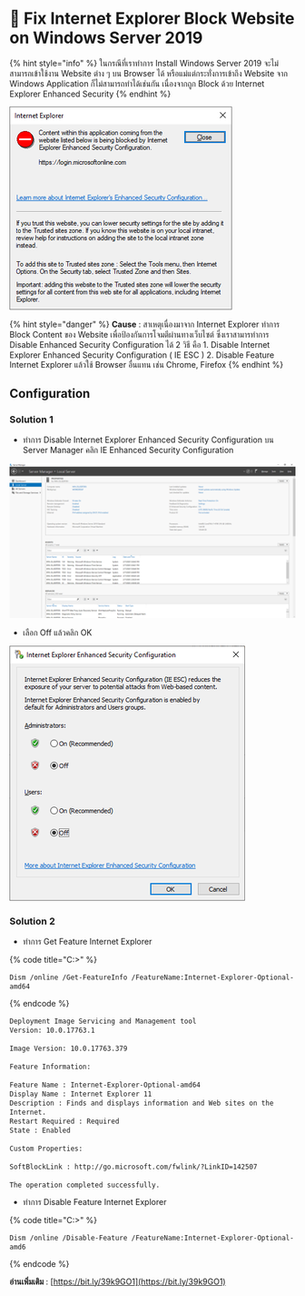 # 👺 Fix Internet Explorer Block Website on Windows Server 2019

{% hint style="info" %}
ในกรณีที่เราทำการ Install Windows Server 2019 จะไม่สามารถเข้าใช้งาน Website ต่าง ๆ บน Browser ได้ หรือแม่แต่กระทั่งการเข้าถึง Website จาก Windows Application ก็ไม่สามารถทำได้เช่นกัน เนื่องจากถูก Block ด้วย Internet Explorer Enhanced Security
{% endhint %}

![IE-01](../../.gitbook/assets/ie-01.png)

{% hint style="danger" %}
**Cause** : สาเหตุเนื่องมาจาก Internet Explorer ทำการ Block Content ของ Website เพื่อป้องกันการโจมตีผ่านทางเว็บไซต์ ซึ่งเราสามารทำการ Disable Enhanced Security Configuration ได้ 2 วิธี คือ 1. Disable Internet Explorer Enhanced Security Configuration ( IE ESC ) 2. Disable Feature Internet Explorer แล้วใช้ Browser อื่นแทน เช่น Chrome, Firefox
{% endhint %}

## **Configuration**

### Solution 1&#x20;

* ทำการ Disable Internet Explorer Enhanced Security Configuration บน Server Manager คลิก IE Enhanced Security Configuration

![IE-02](../../.gitbook/assets/ie-02.png)

* เลือก Off แล้วคลิก OK

![IE-03](../../.gitbook/assets/ie-03.png)

### Solution 2&#x20;

* ทำการ Get Feature Internet Explorer

{% code title="C:\>" %}
```
Dism /online /Get-FeatureInfo /FeatureName:Internet-Explorer-Optional-amd64
```
{% endcode %}

```
Deployment Image Servicing and Management tool
Version: 10.0.17763.1

Image Version: 10.0.17763.379

Feature Information:

Feature Name : Internet-Explorer-Optional-amd64
Display Name : Internet Explorer 11
Description : Finds and displays information and Web sites on the Internet.
Restart Required : Required
State : Enabled

Custom Properties:

SoftBlockLink : http://go.microsoft.com/fwlink/?LinkID=142507

The operation completed successfully.
```

* ทำการ Disable Feature Internet Explorer

{% code title="C:\>" %}
```
Dism /online /Disable-Feature /FeatureName:Internet-Explorer-Optional-amd6
```
{% endcode %}

**อ่านเพิ่มเติม** : [https://bit.ly/39k9GO1](https://bit.ly/39k9GO1)
